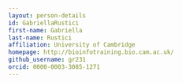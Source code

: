 ```yaml
---
layout: person-details
id: GabriellaRustici
first-name: Gabriella
last-name: Rustici
affiliation: University of Cambridge
homepage: http://bioinfotraining.bio.cam.ac.uk/
github_username: gr231
orcid: 0000-0003-3085-1271
---
```

